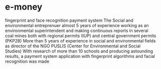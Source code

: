 # e-money
fingerprint and face recognition payment system 
The Social and environmental entreprenuer
almost 5 years of experience working as an environmental superintendent and making continuous reports in several coal mines both with regional permits (IUP) and central government permits (PKP2B)
More than 5 years of experience in social and environmental fields as director of the NGO PUSLIS (Center for Environmental and Social Studies)
With research of more than 10 schools and producing astounding results, a payment system application with fingerprint algorithms and facial recognition was made
